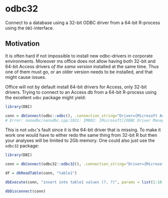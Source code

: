# odbc32
Connect to a database using a 32-bit ODBC driver from a 64-bit R-process using the `DBI`-interface.

## Motivation
It is often hard if not impossible to install new odbc-drivers in corporate environments. Moreover ms office does not allow having both 32-bit and 64-bit Access drivers *of the same version* installed at the same time. Thus one of them must go, or an older version needs to be installed, and that might cause issues.

Office will not by default install 64-bit drivers for Access, only 32-bit drivers. Trying to connect to an Access db from a 64-bit R-process using the excellent `odbc` package might yield:

```R
library(DBI)

conn = dbConnect(odbc::odbc(), .connection_string="Driver={Microsoft Access Driver (*.mdb, *.accdb)};Dbq=c:/path/to/database.accdb")
# Error: nanodbc/nanodbc.cpp:1021: IM002: [Microsoft][ODBC Driver Manager] Data source name not found and no default driver specified 
```
This is not `odbc`'s fault since it is the 64-bit driver that is missing. To make it work one would have to either redo the same thing from 32-bit R but then your analyses will be limited to 2Gb memory. One could also just use the `odbc32` package: 

```R
library(DBI)

conn = dbConnect(odbc32::odbc32(), .connection_string="Driver={Microsoft Access Driver (*.mdb, *.accdb)};Dbq=c:/path/to/database.accdb")

df = dbReadTable(conn, "table1")

dbExecute(conn, "insert into table1 values (?, ?)", params = list(1:10, letters[1:10]))

dbDisconnect(conn)

```

